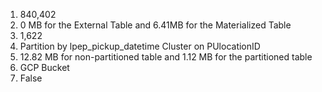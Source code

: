 1. 840,402
2. 0 MB for the External Table and 6.41MB for the Materialized Table
3. 1,622
4. Partition by lpep_pickup_datetime Cluster on PUlocationID
5. 12.82 MB for non-partitioned table and 1.12 MB for the partitioned table
6. GCP Bucket
7. False